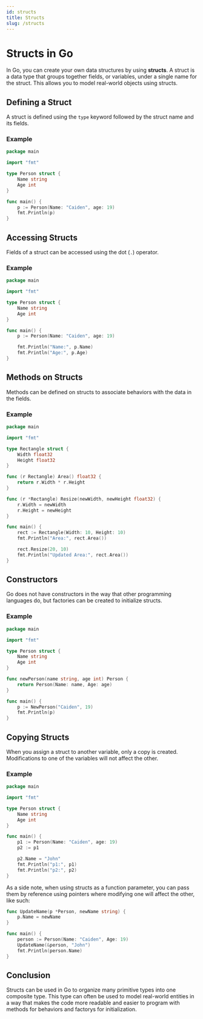 ```yaml
---
id: structs
title: Structs
slug: /structs
---
```


# Structs in Go

In Go, you can create your own data structures by using **structs**. A struct is a data type that groups together fields, or variables, under a single name for the struct. This allows you to model real-world objects using structs.

## Defining a Struct

A struct is defined using the `type` keyword followed by the struct name and its fields.

### Example

```go
package main

import "fmt"

type Person struct {
	Name string
	Age int
}

func main() {
	p := Person(Name: "Caiden", age: 19)
	fmt.Println(p)
}
```

## Accessing Structs

Fields of a struct can be accessed using the dot (`.`) operator.

### Example

```go
package main

import "fmt"

type Person struct {
	Name string
	Age int
}

func main() {
	p := Person(Name: "Caiden", age: 19)

	fmt.Println("Name:", p.Name)
	fmt.Println("Age:", p.Age)
}
```

## Methods on Structs

Methods can be defined on structs to associate behaviors with the data in the fields.

### Example

```go
package main

import "fmt"

type Rectangle struct {
	Width float32
	Height float32
}

func (r Rectangle) Area() float32 {
	return r.Width * r.Height
}

func (r *Rectangle) Resize(newWidth, newHeight float32) {
	r.Width = newWidth
	r.Height = newHeight
}

func main() {
	rect := Rectangle(Width: 10, Height: 10)
	fmt.Println("Area:", rect.Area())

	rect.Resize(20, 10)
	fmt.Println("Updated Area:", rect.Area())
}
```

## Constructors

Go does not have constructors in the way that other programming languages do, but factories can be created to initialize structs.

### Example

```go
package main

import "fmt"

type Person struct {
	Name string
	Age int
}

func newPerson(name string, age int) Person {
	return Person(Name: name, Age: age)
}

func main() {
	p := NewPerson("Caiden", 19)
	fmt.Println(p)
}
```

## Copying Structs

When you assign a struct to another variable, only a copy is created. Modifications to one of the variables will not affect the other.

### Example

```go
package main

import "fmt"

type Person struct {
	Name string
	Age int
}

func main() {
	p1 := Person(Name: "Caiden", age: 19)
	p2 := p1

	p2.Name = "John"
	fmt.Println("p1:", p1)
	fmt.Println("p2:", p2)
}
```

As a side note, when using structs as a function parameter, you can pass them by reference using pointers where modifying one will affect the other, like such:

```go
func UpdateName(p *Person, newName string) {
	p.Name = newName
}

func main() {
	person := Person(Name: "Caiden", Age: 19)
	UpdateName(&person, "John")
	fmt.Println(person.Name)
}
```

## Conclusion

Structs can be used in Go to organize many primitive types into one composite type. This type can often be used to model real-world entities in a way that makes the code more readable and easier to program with methods for behaviors and factorys for initialization.
